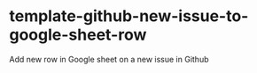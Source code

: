 # template-github-new-issue-to-google-sheet-row
Add new row in Google sheet on a new issue in Github
